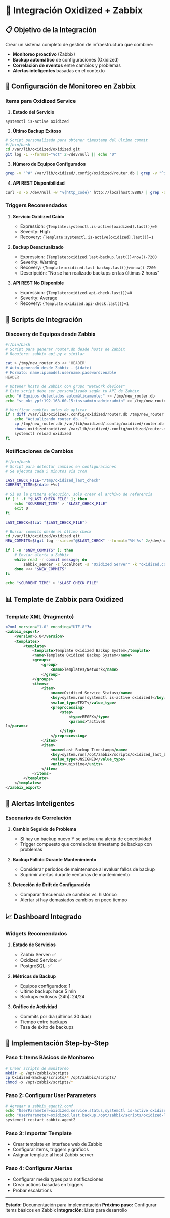 # 🔗 Integración Oxidized + Zabbix

## 📋 Objetivo de la Integración

Crear un sistema completo de gestión de infraestructura que combine:
- **Monitoreo proactivo** (Zabbix)
- **Backup automático** de configuraciones (Oxidized)
- **Correlación de eventos** entre cambios y problemas
- **Alertas inteligentes** basadas en el contexto

## 🔧 Configuración de Monitoreo en Zabbix

### Items para Oxidized Service

1. **Estado del Servicio**
```
systemctl is-active oxidized
```

2. **Último Backup Exitoso**
```bash
# Script personalizado para obtener timestamp del último commit
#!/bin/bash
cd /var/lib/oxidized/oxidized.git
git log -1 --format="%ct" 2>/dev/null || echo "0"
```

3. **Número de Equipos Configurados**
```bash
grep -v "^#" /var/lib/oxidized/.config/oxidized/router.db | grep -v "^$" | wc -l
```

4. **API REST Disponibilidad**
```bash
curl -s -o /dev/null -w "%{http_code}" http://localhost:8888/ | grep -q "200" && echo 1 || echo 0
```

### Triggers Recomendados

1. **Servicio Oxidized Caído**
   - Expression: `{Template:systemctl.is-active[oxidized].last()}=0`
   - Severity: High
   - Recovery: `{Template:systemctl.is-active[oxidized].last()}=1`

2. **Backup Desactualizado**
   - Expression: `{Template:oxidized.last-backup.last()}<now()-7200`
   - Severity: Warning
   - Recovery: `{Template:oxidized.last-backup.last()}>=now()-7200`
   - Descripción: "No se han realizado backups en las últimas 2 horas"

3. **API REST No Disponible**
   - Expression: `{Template:oxidized.api-check.last()}=0`
   - Severity: Average
   - Recovery: `{Template:oxidized.api-check.last()}=1`

## 🔄 Scripts de Integración

### Discovery de Equipos desde Zabbix

```bash
#!/bin/bash
# Script para generar router.db desde hosts de Zabbix
# Requiere: zabbix_api.py o similar

cat > /tmp/new_router.db << 'HEADER'
# Auto-generado desde Zabbix - $(date)
# Formato: name:ip:model:username:password:enable
HEADER

# Obtener hosts de Zabbix con grupo "Network devices"
# Este script debe ser personalizado según tu API de Zabbix
echo "# Equipos detectados automáticamente:" >> /tmp/new_router.db
echo "sc_mkt_ypf:192.168.60.15:ios:admin:admin:admin" >> /tmp/new_router.db

# Verificar cambios antes de aplicar
if ! diff /var/lib/oxidized/.config/oxidized/router.db /tmp/new_router.db >/dev/null 2>&1; then
    echo "Actualizando router.db..."
    cp /tmp/new_router.db /var/lib/oxidized/.config/oxidized/router.db
    chown oxidized:oxidized /var/lib/oxidized/.config/oxidized/router.db
    systemctl reload oxidized
fi
```

### Notificaciones de Cambios

```bash
#!/bin/bash
# Script para detectar cambios en configuraciones
# Se ejecuta cada 5 minutos via cron

LAST_CHECK_FILE="/tmp/oxidized_last_check"
CURRENT_TIME=$(date +%s)

# Si es la primera ejecución, solo crear el archivo de referencia
if [ ! -f "$LAST_CHECK_FILE" ]; then
    echo "$CURRENT_TIME" > "$LAST_CHECK_FILE"
    exit 0
fi

LAST_CHECK=$(cat "$LAST_CHECK_FILE")

# Buscar commits desde el último check
cd /var/lib/oxidized/oxidized.git
NEW_COMMITS=$(git log --since="@$LAST_CHECK" --format="%H %s" 2>/dev/null)

if [ -n "$NEW_COMMITS" ]; then
    # Enviar alerta a Zabbix
    while read -r commit message; do
        zabbix_sender -z localhost -s "Oxidized Server" -k "oxidized.config.change" -o "$message"
    done <<< "$NEW_COMMITS"
fi

echo "$CURRENT_TIME" > "$LAST_CHECK_FILE"
```

## 📊 Template de Zabbix para Oxidized

### Template XML (Fragmento)

```xml
<?xml version="1.0" encoding="UTF-8"?>
<zabbix_export>
    <version>6.0</version>
    <templates>
        <template>
            <template>Template Oxidized Backup System</template>
            <name>Template Oxidized Backup System</name>
            <groups>
                <group>
                    <name>Templates/Network</name>
                </group>
            </groups>
            <items>
                <item>
                    <name>Oxidized Service Status</name>
                    <key>system.run[systemctl is-active oxidized]</key>
                    <value_type>TEXT</value_type>
                    <preprocessing>
                        <step>
                            <type>REGEX</type>
                            <params>^active$
1</params>
                        </step>
                    </preprocessing>
                </item>
                <item>
                    <name>Last Backup Timestamp</name>
                    <key>system.run[/opt/zabbix/scripts/oxidized_last_backup.sh]</key>
                    <value_type>UNSIGNED</value_type>
                    <units>unixtime</units>
                </item>
            </items>
        </template>
    </templates>
</zabbix_export>
```

## 🚨 Alertas Inteligentes

### Escenarios de Correlación

1. **Cambio Seguido de Problema**
   - Si hay un backup nuevo Y se activa una alerta de conectividad
   - Trigger compuesto que correlaciona timestamp de backup con problemas

2. **Backup Fallido Durante Mantenimiento**
   - Considerar períodos de maintenance al evaluar fallos de backup
   - Suprimir alertas durante ventanas de mantenimiento

3. **Detección de Drift de Configuración**
   - Comparar frecuencia de cambios vs. histórico
   - Alertar si hay demasiados cambios en poco tiempo

## 📈 Dashboard Integrado

### Widgets Recomendados

1. **Estado de Servicios**
   - Zabbix Server: ✅
   - Oxidized Service: ✅
   - PostgreSQL: ✅

2. **Métricas de Backup**
   - Equipos configurados: 1
   - Último backup: hace 5 min
   - Backups exitosos (24h): 24/24

3. **Gráfico de Actividad**
   - Commits por día (últimos 30 días)
   - Tiempo entre backups
   - Tasa de éxito de backups

## 🔧 Implementación Step-by-Step

### Paso 1: Items Básicos de Monitoreo
```bash
# Crear scripts de monitoreo
mkdir -p /opt/zabbix/scripts
cp Oxidized-Backup/scripts/* /opt/zabbix/scripts/
chmod +x /opt/zabbix/scripts/*
```

### Paso 2: Configurar User Parameters
```bash
# Agregar a zabbix_agent2.conf
echo "UserParameter=oxidized.service.status,systemctl is-active oxidized" >> /etc/zabbix/zabbix_agent2.conf
echo "UserParameter=oxidized.last.backup,/opt/zabbix/scripts/oxidized-last-backup.sh" >> /etc/zabbix/zabbix_agent2.conf
systemctl restart zabbix-agent2
```

### Paso 3: Importar Template
- Crear template en interface web de Zabbix
- Configurar items, triggers y gráficos
- Asignar template al host Zabbix server

### Paso 4: Configurar Alertas
- Configurar media types para notificaciones
- Crear actions basadas en triggers
- Probar escalations

---

**Estado:** Documentación para implementación
**Próximo paso:** Configurar items básicos en Zabbix
**Integración:** Lista para desarrollo

